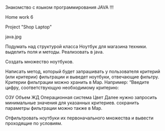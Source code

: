 Знакомство с языком программирования JAVA !!!

Home work 6

Project "Shop Laptop"

java.jpg

Подумать над структурой класса Ноутбук для магазина техники. выделить поля и методы. Реализовать в java.

Создать множество ноутбуков.

Написать метод, который будет запрашивать у пользователя критерий (или критерии) фильтрации и выведет ноутбуки, отвечающие фильтру. Критерии фильтрации можно хранить в Map. Например: “Введите цифру, соответствующую необходимому критерию:

ОЗУ
Объем ЖД
Операционная система
Цвет
Далее нужно запросить минимальные значения для указанных критериев. сохранить параметры фильтрации можно также в Map.

Отфильтровать ноутбуки их первоначального множества и вывести проходящие по условиям.